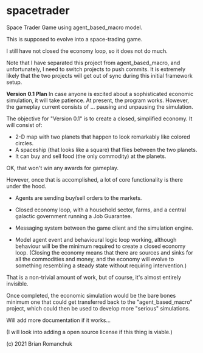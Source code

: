 # spacetrader
Space Trader Game using agent_based_macro model.

This is supposed to evolve into a space-trading game. 

I still have not closed the economy loop, so it does not do much.

Note that I have separated this project from agent_based_macro, and unfortunately, I need
to switch projects to push commits. It is extremely likely that the two projects will
get out of sync during this initial framework setup.

**Version 0.1 Plan**
In case anyone is excited about a sophisticated economic simulation, it will take patience.
At present, the program works. However, the gameplay current consists of ... pausing and
unpausing the simulation.

The objective for "Version 0.1" is to create a closed, simplified economy. It will
consist of:

- 2-D map with two planets that happen to look remarkably like colored circles.
- A spaceship (that looks like a square) that flies between the two planets.
- It can buy and sell food (the only commodity) at the planets. 

OK, that won't win any awards for gameplay.

However, once that is accomplished, a lot of core functionality is there under the hood.

- Agents are sending buy/sell orders to the markets.
- Closed economy loop, with a household sector, farms, and a central galactic 
government running a Job Guarantee.
  
- Messaging system between the game client and the simulation engine.
- Model agent event and behavioural logic loop working, although behaviour will be the 
minimum required to create a closed economy loop. (Closing the economy means that
  there are sources and sinks for all the commodities and money, and the economy
  will evolve to something resembling a steady state without requiring intervention.)
  
That is a non-trivial amount of work, but of course, it's almost entirely invisible.

Once completed, the economic simulation would be the bare bones minimum one that could
get transferred back to the "agent_based_macro" project, which could then be used
to develop more "serious" simulations.

Will add more documentation if it works...

(I will look into adding a open source license if this thing is viable.)

(c) 2021 Brian Romanchuk